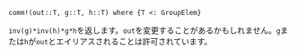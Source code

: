 ```
comm!(out::T, g::T, h::T) where {T <: GroupElem}
```

`inv(g)*inv(h)*g*h`を返します。`out`を変更することがあるかもしれません。`g`または`h`が`out`とエイリアスされることは許可されています。
